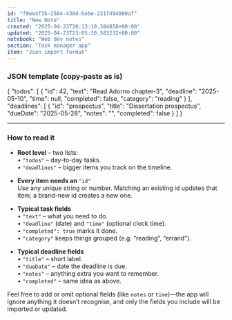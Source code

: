```yaml
---
id: "f0ee4f3b-2584-430d-bebe-231f494060af"
title: "New Note"
created: "2025-04-23T20:13:10.384858+00:00"
updated: "2025-04-23T23:05:30.583232+00:00"
notebook: "Web dev notes"
section: "Task manager app"
item: "Json import format"
---
```


<h3>JSON template (copy-paste as is)</h3><p>{ "todos": [ { "id": 42, "text": "Read Adorno chapter-3", "deadline": "2025-05-10", "time": null, "completed": false, "category": "reading" } ], "deadlines": [ { "id": "prospectus", "title": "Dissertation prospectus", "dueDate": "2025-05-28", "notes": "", "completed": false } ] }</p><hr><h3>How to read it</h3><ul><li><p><strong>Root level</strong> – two lists:<br>• <code>"todos"</code> – day-to-day tasks.<br>• <code>"deadlines"</code> – bigger items you track on the timeline.</p></li><li><p><strong>Every item needs an </strong><code>"id"</code><br>Use any unique string or number. Matching an existing id updates that item; a brand-new id creates a new one.</p></li><li><p><strong>Typical task fields</strong><br>• <code>"text"</code> – what you need to do.<br>• <code>"deadline"</code> (date) and <code>"time"</code> (optional clock time).<br>• <code>"completed": true</code> marks it done.<br>• <code>"category"</code> keeps things grouped (e.g. “reading”, “errand”).</p></li><li><p><strong>Typical deadline fields</strong><br>• <code>"title"</code> – short label.<br>• <code>"dueDate"</code> – date the deadline is due.<br>• <code>"notes"</code> – anything extra you want to remember.<br>• <code>"completed"</code> – same idea as above.</p></li></ul><p>Feel free to add or omit optional fields (like <code>notes</code> or <code>time</code>)—the app will ignore anything it doesn’t recognise, and only the fields you include will be imported or updated.</p>